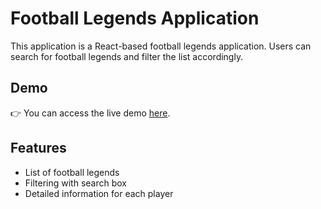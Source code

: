 # Football Legends Application

This application is a React-based football legends application. Users can search for football legends and filter the list accordingly.

## Demo

👉 You can access the live demo [here](https://sweet-mooncake-a3babb.netlify.app/).

## Features

- List of football legends
- Filtering with search box
- Detailed information for each player
